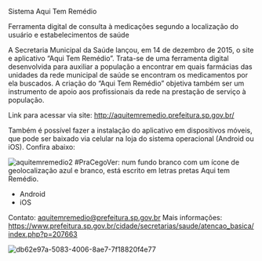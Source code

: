 Sistema Aqui Tem Remédio

Ferramenta digital de consulta à medicações segundo a localização do usuário e estabelecimentos de saúde

A Secretaria Municipal da Saúde lançou, em 14 de dezembro de 2015, o site e aplicativo “Aqui Tem Remédio”. Trata-se de uma ferramenta digital desenvolvida para auxiliar a população a encontrar em quais farmácias das unidades da rede municipal de saúde se encontram os medicamentos por ela buscados. A criação do “Aqui Tem Remédio” objetiva também ser um instrumento de apoio aos profissionais da rede na prestação de serviço à população.

Link para acessar via site: http://aquitemremedio.prefeitura.sp.gov.br/

Também é possível fazer a instalação do aplicativo em dispositivos móveis, que pode ser baixado via celular na loja do sistema operacional (Android ou iOS). Confira abaixo:

![aquitemremedio2](https://github.com/gisa-ceinfo-sms-sp/aqui-tem-remedio/assets/75272641/58076e5d-0253-4b26-9a45-f411500b88c2)
#PraCegoVer: num fundo branco com um ícone de geolocalização azul e branco, está escrito em letras pretas Aqui tem Remédio.
- Android
- iOS

Contato: aquitemremedio@prefeitura.sp.gov.br
Mais informações: https://www.prefeitura.sp.gov.br/cidade/secretarias/saude/atencao_basica/index.php?p=207663

![db62e97a-5083-4006-8ae7-7f18820f4e77](https://github.com/gisa-ceinfo-sms-sp/aqui-tem-remedio/assets/75272641/52a17ca0-cfee-45fd-93c8-1f75007c259f)

 
